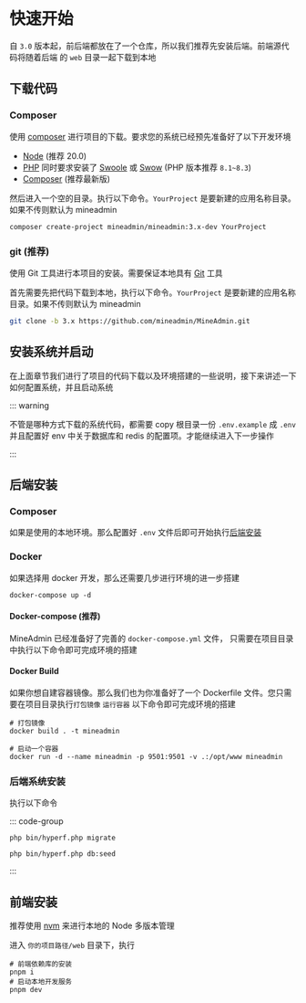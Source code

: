 # 快速开始

自 `3.0` 版本起，前后端都放在了一个仓库，所以我们推荐先安装后端。前端源代码将随着后端
的 `web` 目录一起下载到本地

## 下载代码

### Composer

使用 [composer](https://getcomposer.org/doc/01-basic-usage.md#package-versions) 进行项目的下载。要求您的系统已经预先准备好了以下开发环境

* [Node](https://nodejs.org/) (推荐 20.0)
* [PHP](https://php.net) 同时要求安装了 [Swoole](https://swoole.com) 或 [Swow](https://github.com/swow/swow) (PHP 版本推荐 `8.1~8.3`)
* [Composer](https://getcomposer.org/doc/01-basic-usage.md#package-versions) (推荐最新版)

然后进入一个空的目录。执行以下命令。`YourProject` 是要新建的应用名称目录。如果不传则默认为 mineadmin

```shell
composer create-project mineadmin/mineadmin:3.x-dev YourProject
```

### git (推荐)

使用 Git 工具进行本项目的安装。需要保证本地具有 [Git](https://git-scm.com/) 工具

首先需要先把代码下载到本地，执行以下命令。`YourProject` 是要新建的应用名称目录。如果不传则默认为 mineadmin

```sh [下载代码]
git clone -b 3.x https://github.com/mineadmin/MineAdmin.git
```

## 安装系统并启动

在上面章节我们进行了项目的代码下载以及环境搭建的一些说明，接下来讲述一下如何配置系统，并且启动系统

::: warning

不管是哪种方式下载的系统代码，都需要 copy 根目录一份 `.env.example` 成 `.env`
并且配置好 env 中关于数据库和 redis 的配置项。才能继续进入下一步操作

:::

## 后端安装

### Composer

如果是使用的本地环境。那么配置好 `.env` 文件后即可开始执行[后端安装](#后端安装)

### Docker

如果选择用 docker 开发，那么还需要几步进行环境的进一步搭建

```shell
docker-compose up -d
```

#### Docker-compose (推荐)

MineAdmin 已经准备好了完善的 `docker-compose.yml` 文件，
只需要在项目目录中执行以下命令即可完成环境的搭建

#### Docker Build

如果你想自建容器镜像。那么我们也为你准备好了一个 Dockerfile 文件。您只需要在项目目录执行`打包镜像` `运行容器` 以下命令即可完成环境的搭建

```shell
# 打包镜像
docker build . -t mineadmin

# 启动一个容器
docker run -d --name mineadmin -p 9501:9501 -v .:/opt/www mineadmin 
```

### 后端系统安装

执行以下命令

::: code-group

```shell [数据表迁移]
php bin/hyperf.php migrate
```

```shell [数据填充]
php bin/hyperf.php db:seed
```

:::


## 前端安装

推荐使用 [nvm](https://github.com/nvm-sh/nvm) 来进行本地的 Node 多版本管理

进入 `你的项目路径/web` 目录下，执行

```shell
# 前端依赖库的安装
pnpm i 
# 启动本地开发服务
pnpm dev
```